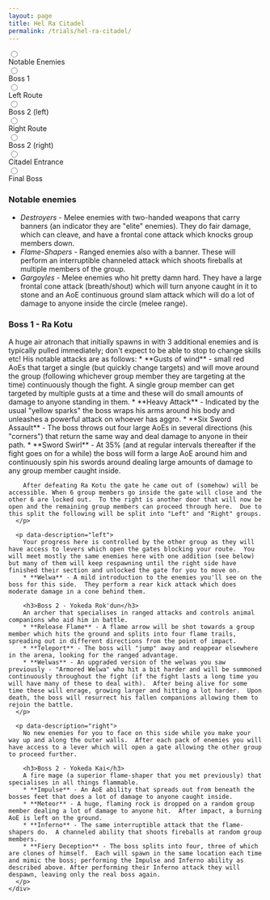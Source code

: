 ```yaml
---
layout: page
title: Hel Ra Citadel
permalink: /trials/hel-ra-citadel/
---
```

<div class="flex-parent">
	<div class="input-flex-container">
		<input type="radio" name="timeline-dot" data-description="notable-enemies">
		<div class="dot-info" data-description="notable-enemies">
			<span class="label">Notable Enemies</span>
		</div>
		<input type="radio" name="timeline-dot" data-description="boss-1">
		<div class="dot-info" data-description="boss-1">
			<span class="label">Boss 1</span>
		</div>
		<input type="radio" name="timeline-dot" data-description="left">
		<div class="dot-info" data-description="left">
			<span class="label">Left Route</span>
		</div>
		<input type="radio" name="timeline-dot" data-description="boss-2-1">
		<div class="dot-info" data-description="boss-2-1">
			<span class="label">Boss 2 (left)</span>
		</div>
		<input type="radio" name="timeline-dot" data-description="right">
		<div class="dot-info" data-description="right">
			<span class="label">Right Route</span>
		</div>
		<input type="radio" name="timeline-dot" data-description="boss-2-2">
		<div class="dot-info" data-description="boss-2-2">
			<span class="label">Boss 2 (right)</span>
		</div>
		<input type="radio" name="timeline-dot" data-description="horn">
		<div class="dot-info" data-description="horn">
			<span class="label">Citadel Entrance</span>
		</div>
		<input type="radio" name="timeline-dot" data-description="boss-3">
		<div class="dot-info" data-description="boss-3">
			<span class="label">Final Boss</span>
		</div>
		<div id="timeline-descriptions-wrapper">
      <p data-description="notable-enemies">
        <h3>Notable enemies</h3>
        <ul>
          <li><em>Destroyers</em> - Melee enemies with two-handed weapons that carry banners (an indicator they are "elite" enemies).  They do fair damage, which can cleave, and have a frontal cone attack which knocks group members down.</li>
          <li><em>Flame-Shapers</em> - Ranged enemies also with a banner.  These will perform an interruptible channeled attack which shoots fireballs at multiple members of the group.</li>
          <li><em>Gargoyles</em> - Melee enemies who hit pretty damn hard.  They have a large frontal cone attack (breath/shout) which will turn anyone caught in it to stone and an AoE continuous ground slam attack which will do a lot of damage to anyone inside the circle (melee range).</li>
        </ul>
      </p>
      <p data-description="boss-1">
        <h3>Boss 1 - Ra Kotu</h3>
        A huge air atronach that initially spawns in with 3 additional enemies and is typically pulled immediately; don't expect to be able to stop to change skills etc!
        His notable attacks are as follows:
        * **Gusts of wind** - small red AoEs that target a single (but quickly change targets) and will move around the group (following whichever group member they are targeting at the time) continuously though the fight.  A single group member can get targeted by multiple gusts at a time and these will do small amounts of damage to anyone standing in them.
        * **Heavy Attack** - Indicated by the usual "yellow sparks" the boss wraps his arms around his body and unleashes a powerful attack on whoever has aggro.
        * **Six Sword Assault** - The boss throws out four large AoEs in several directions (his "corners") that return the same way and deal damage to anyone in their path.
        * **Sword Swirl** - At 35% (and at regular intervals thereafter if the fight goes on for a while) the boss will form a large AoE around him and continuously spin his swords around dealing large amounts of damage to any group member caught inside.

        After defeating Ra Kotu the gate he came out of (somehow) will be accessible. When 6 group members go inside the gate will close and the other 6 are locked out.  To the right is another door that will now be open and the remaining group members can proceed through here.  Due to this split the following will be split into "Left" and "Right" groups.
      </p>

      <p data-description="left">
        Your progress here is controlled by the other group as they will have access to levers which open the gates blocking your route.  You will meet mostly the same enemies here with one addition (see below) but many of them will keep respawning until the right side have finished their section and unlocked the gate for you to move on.
        * **Welwa** - A mild introduction to the enemies you'll see on the boss for this side.  They perform a rear kick attack which does moderate damage in a cone behind them.

        <h3>Boss 2 - Yokeda Rok'dun</h3>
        An archer that specialises in ranged attacks and controls animal companions who aid him in battle.
        * **Release Flame** - A flame arrow will be shot towards a group member which hits the ground and splits into four flame trails, spreading out in different directions from the point of impact.
        * **Teleport** - The boss will "jump" away and reappear elsewhere in the arena, looking for the ranged advantage.
        * **Welwas** - An upgraded version of the welwas you saw previously - "Armored Welwa" who hit a bit harder and will be summoned continuously throughout the fight (if the fight lasts a long time you will have many of these to deal with).  After being alive for some time these will enrage, growing larger and hitting a lot harder.  Upon death, the boss will resurrect his fallen companions allowing them to rejoin the battle.
      </p>

      <p data-description="right">
        No new enemies for you to face on this side while you make your way up and along the outer walls.  After each pack of enemies you will have access to a lever which will open a gate allowing the other group to proceed further.

        <h3>Boss 2 - Yokeda Kai</h3>
        A fire mage (a superior flame-shaper that you met previously) that specialises in all things flammable.
        * **Impulse** - An AoE ability that spreads out from beneath the bosses feet that does a lot of damage to anyone caught inside.
        * **Meteor** - A huge, flaming rock is dropped on a random group member dealing a lot of damage to anyone hit.  After impact, a burning AoE is left on the ground.
        * **Inferno** - The same interruptible attack that the flame-shapers do.  A channeled ability that shoots fireballs at random group members.
        * **Fiery Deception** - The boss splits into four, three of which are clones of himself.  Each will spawn in the same location each time and mimic the boss; performing the Impulse and Inferno ability as described above. After performing their Inferno attack they will despawn, leaving only the real boss again.
      </p>
    </div>
  </div>
</div>

